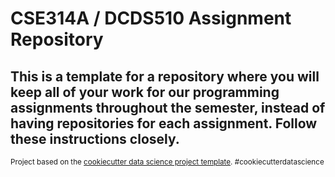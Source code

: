 # CSE314A / DCDS510 Assignment Repository

This is a template for a repository where you will keep all of your work for our programming assignments throughout the semester, instead of having repositories for each assignment. Follow these instructions closely.
--------






<p><small>Project based on the <a target="_blank" href="https://drivendata.github.io/cookiecutter-data-science/">cookiecutter data science project template</a>. #cookiecutterdatascience</small></p>
